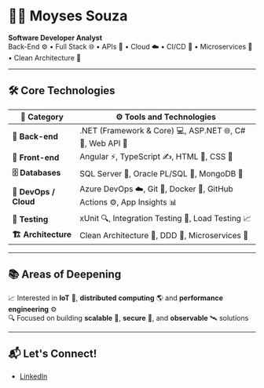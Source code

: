 # 👨‍💻 Moyses Souza

**Software Developer Analyst**  
Back-End ⚙️ • Full Stack 🌐 • APIs 🔌 • Cloud ☁️ • CI/CD 🚀 • Microservices 🧩 • Clean Architecture 🧼

---

## 🛠️ Core Technologies

| 🧱 Category          | ⚙️ Tools and Technologies                                             |
|---------------------|----------------------------------------------------------------------|
| **🔧 Back-end**       | .NET (Framework & Core) 💻, ASP.NET 🌐, C# 🧠, Web API 🔗               |
| **🎨 Front-end**      | Angular ⚡, TypeScript ✍️, HTML 📄, CSS 🎨                             |
| **🗄️ Databases**      | SQL Server 🧮, Oracle PL/SQL 🧾, MongoDB 🍃                           |
| **🚢 DevOps / Cloud** | Azure DevOps ☁️, Git 🌿, Docker 🐳, GitHub Actions ⚙️, App Insights 📊 |
| **🧪 Testing**        | xUnit 🔍, Integration Testing 🔄, Load Testing 📈                     |
| **🏗️ Architecture**   | Clean Architecture 🧼, DDD 🧠, Microservices 🧩                        |

---

## 📚 Areas of Deepening

📈 Interested in **IoT** 🤖, **distributed computing** 🌎 and **performance engineering** ⚙️  
🔍 Focused on building **scalable** 📏, **secure** 🔐, and **observable** 🛰️ solutions

---

## 📬 Let's Connect!

- [LinkedIn](https://www.linkedin.com/in/moyses-souza/)
